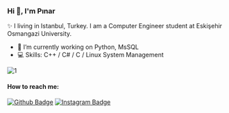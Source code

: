 ### Hi 👋, I'm Pınar

✨ I living in Istanbul, Turkey. I am a Computer Engineer student at Eskişehir Osmangazi University.

- 🌱 I’m currently working on Python, MsSQL
- 💻 Skills: C++ / C# / C / Linux System Management


![1](https://github-readme-stats.vercel.app/api/top-langs/?username=pinarkizilarslan&theme=blue-white)

#### How to reach me:
[![Github Badge](https://img.shields.io/badge/-Github-000?style=quare&labelColor=000&logo=Github&logoColor=white&link=link)](https://github.com/pinarkizilarslan) 
[![Instagram Badge](https://img.shields.io/badge/-Instagram-C13584?style=flat-quare&labelColor=000&logo=instagram&logoColor=white&link=link)](https://www.instagram.com/pinarkzlrsln/) 
